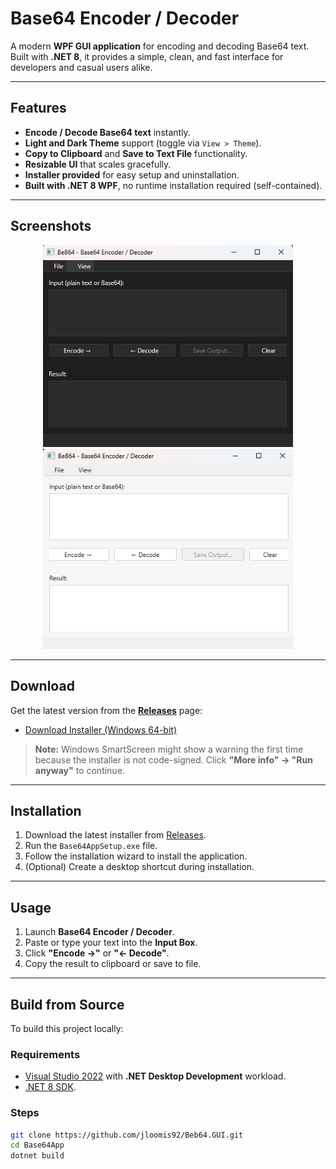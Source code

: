 # **Base64 Encoder / Decoder**

A modern **WPF GUI application** for encoding and decoding Base64 text.  
Built with **.NET 8**, it provides a simple, clean, and fast interface for developers and casual users alike.

---

## **Features**

- **Encode / Decode Base64 text** instantly.
- **Light and Dark Theme** support (toggle via `View > Theme`).
- **Copy to Clipboard** and **Save to Text File** functionality.
- **Resizable UI** that scales gracefully.
- **Installer provided** for easy setup and uninstallation.
- **Built with .NET 8 WPF**, no runtime installation required (self-contained).

---

## **Screenshots**

<p align="center">
  <img src="beb64d.png" alt="Dark Theme" width="400"/>
  <img src="beb64l.png" alt="Light Theme" width="400"/>
</p>

---

## **Download**

Get the latest version from the **[Releases](../../releases)** page:

- [Download Installer (Windows 64-bit)](../../releases/latest)

> **Note:** Windows SmartScreen might show a warning the first time because the installer is not code-signed. Click **"More info" → "Run anyway"** to continue.

---

## **Installation**

1. Download the latest installer from [Releases](../../releases).
2. Run the `Base64AppSetup.exe` file.
3. Follow the installation wizard to install the application.
4. (Optional) Create a desktop shortcut during installation.

---

## **Usage**

1. Launch **Base64 Encoder / Decoder**.
2. Paste or type your text into the **Input Box**.
3. Click **"Encode →"** or **"← Decode"**.
4. Copy the result to clipboard or save to file.

---

## **Build from Source**

To build this project locally:

### **Requirements**
- [Visual Studio 2022](https://visualstudio.microsoft.com/) with **.NET Desktop Development** workload.
- [.NET 8 SDK](https://dotnet.microsoft.com/download).

### **Steps**
```bash
git clone https://github.com/jloomis92/Beb64.GUI.git
cd Base64App
dotnet build
